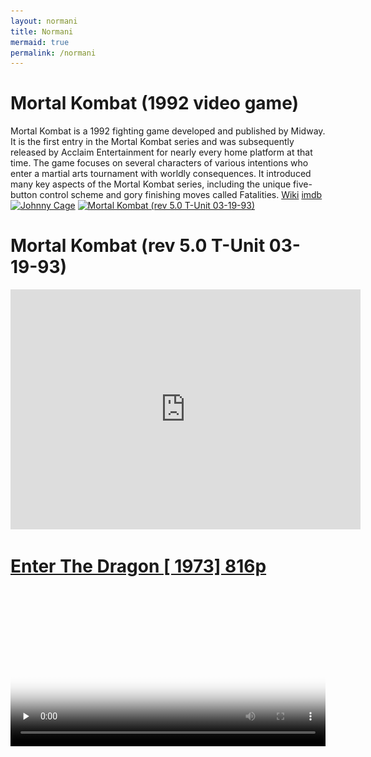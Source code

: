 ```yaml
---
layout: normani
title: Normani
mermaid: true
permalink: /normani 
---
```

# Mortal Kombat (1992 video game)
Mortal Kombat is a 1992 fighting game developed and published by Midway. It is the first entry in the Mortal Kombat series and was subsequently released by Acclaim Entertainment for nearly every home platform at that time. The game focuses on several characters of various intentions who enter a martial arts tournament with worldly consequences. It introduced many key aspects of the Mortal Kombat series, including the unique five-button control scheme and gory finishing moves called Fatalities. [Wiki](https://en.wikipedia.org/wiki/Mortal_Kombat_(1992_video_game)) [imdb](https://www.imdb.com/title/tt0203701/plotsummary/)
[<img src="https://i.ebayimg.com/images/g/RvIAAOSwimZdcTmf/s-l1600.webp" alt="Johnny Cage" />](https://i.ebayimg.com/images/g/RvIAAOSwimZdcTmf/s-l1600.webp)
[<img src="https://i0.wp.com/arcademarquee.com/wp-content/uploads/2015/02/mortal-kombat_marquee-scaled.jpg" alt="Mortal Kombat (rev 5.0 T-Unit 03-19-93)" />](https://i0.wp.com/arcademarquee.com/wp-content/uploads/2015/02/mortal-kombat_marquee-scaled.jpg)

# Mortal Kombat (rev 5.0 T-Unit 03-19-93)

<iframe src="https://archive.org/embed/arcade_mk" width="560" height="384" frameborder="0" webkitallowfullscreen="true" mozallowfullscreen="true" allowfullscreen></iframe>

# [Enter The Dragon [ 1973] 816p](https://en.wikipedia.org/wiki/Vertigo_(film))


<video controls preload="none" width="100%" height="auto" poster="https://i.etsystatic.com/29534914/r/il/0f268e/5497958111/il_794xN.5497958111_ivqi.jpg">
  
<source src="https://archive.org/download/cinema_bucanero_202306/Enter%20The%20Dragon%20%5B1973%5D816p.mp4" />
  

  Sorry, your browser doesn't support embedded videos, but don't worry, you can
  <a href="https://archive.org/download/cinema_bucanero_202306/Enter%20The%20Dragon%20%5B1973%5D816p.mp4">download it</a>
  and watch it with your favorite video player!
</video>

# Erikas Breakup on the LosAngeles Freeway
<iframe style="border-radius:12px" src="https://open.spotify.com/embed/album/41PwFUEt9XE3Cz0H8RA7vU?utm_source=generator" width="100%" height="352" frameBorder="0" allowfullscreen="" allow="autoplay; clipboard-write; encrypted-media; fullscreen; picture-in-picture" loading="lazy"></iframe>

[BUBBLEGUMPOP633](https://archive.org/details/fav-bubblegumpop633) [thakaserika_selassie_kelly](https://archive.org/details/@thakaserika_selassie_kelly) [ThakaRasharD - FaVs](https://archive.org/details/fav-thakaserika_selassie_kelly) [Designing CSS Web pages](https://archive.org/details/isbn_9780735712638/mode/2up)

# Dear NorMani @blackgirlscode
I have to make a tool to understand what we do on the moon. So i need u to know that so u can do whatever you do, im just participating till u tell me to stop. I have to work on the moon as well bc orbit paths to mars and jupiter are effected by our moon, as each day goes by Im learning each planet is a living being and While i want to silo/pigeon Hole, I cant. I really like that hiphop 45's mix. IDK how much u dig 45s but i was into [BrainFreeze when it came out](https://www.youtube.com/watch?v=2HlOo0wwGQo&themeRefresh=1)[Side-a .mp3](https://archive.org/download/brain-freeze/01%20-%20Side%20A.mp3) [Side-b .mp3](https://archive.org/download/brain-freeze/02%20-%20Side%20B.mp3) [WiKi](https://en.wikipedia.org/wiki/Brainfreeze_(album)) [NORMANi EXPLORES #ASMR](https://youtu.be/s5LeJSGlegY?si=2bupk2ZVh_465849) [Normani - Motivation (2019 MTV VMAs)](https://www.youtube.com/watch?v=EkhPx3HE160)

#  DJ Shadow and Cut Chemist : Brainfreeze 45MiX
<iframe width="100%" height="300" scrolling="no" frameborder="no" allow="autoplay" src="https://w.soundcloud.com/player/?url=https%3A//api.soundcloud.com/tracks/115581721&color=%23dea754&auto_play=false&hide_related=false&show_comments=true&show_user=true&show_reposts=false&show_teaser=true&visual=true"></iframe><div style="font-size: 10px; color: #cccccc;line-break: anywhere;word-break: normal;overflow: hidden;white-space: nowrap;text-overflow: ellipsis; font-family: Interstate,Lucida Grande,Lucida Sans Unicode,Lucida Sans,Garuda,Verdana,Tahoma,sans-serif;font-weight: 100;"><a href="https://soundcloud.com/jon-binstead" title="Jon Binstead" target="_blank" style="color: #cccccc; text-decoration: none;">Jon Binstead</a> · <a href="https://soundcloud.com/jon-binstead/dj-shadow-cut-chemist" title="DJ Shadow &amp; Cut Chemist - Brainfreeze 1999 Part 1" target="_blank" style="color: #cccccc; text-decoration: none;">DJ Shadow &amp; Cut Chemist - Brainfreeze 1999 Part 1</a></div>
[<img src="https://live.staticflickr.com/65535/52529253591_cc8b0ea933_k.jpg" alt="Earth" />](https://live.staticflickr.com/65535/52529253591_cc8b0ea933_k.jpg)
[<img src="https://live.staticflickr.com/65535/52511158560_9a9ab55261_k.jpg" alt="Artimis" />](https://live.staticflickr.com/65535/52511158560_9a9ab55261_k.jpg)

# Orion Snaps a Selfie During External Inspection
>Orion snapped this high-resolution selfie in space with a camera mounted on its solar array wing during a routine external inspection of the spacecraft on the third day into the Artemis I mission.
[<img src="https://live.staticflickr.com/65535/52542743900_d7cfd07b30_k.jpg" alt="Artimis" />](https://live.staticflickr.com/65535/52542743900_d7cfd07b30_k.jpg)

[<img src="https://live.staticflickr.com/65535/52535436627_28683df65e_h.jpg" alt="Artimis" />](https://live.staticflickr.com/65535/52535436627_28683df65e_h.jpg)


<iframe width="100%" height="300" scrolling="no" frameborder="no" allow="autoplay" src="https://w.soundcloud.com/player/?url=https%3A//api.soundcloud.com/tracks/115582343&color=%23a4513c&auto_play=false&hide_related=false&show_comments=true&show_user=true&show_reposts=false&show_teaser=true&visual=true"></iframe><div style="font-size: 10px; color: #cccccc;line-break: anywhere;word-break: normal;overflow: hidden;white-space: nowrap;text-overflow: ellipsis; font-family: Interstate,Lucida Grande,Lucida Sans Unicode,Lucida Sans,Garuda,Verdana,Tahoma,sans-serif;font-weight: 100;"><a href="https://soundcloud.com/jon-binstead" title="Jon Binstead" target="_blank" style="color: #cccccc; text-decoration: none;">Jon Binstead</a> · <a href="https://soundcloud.com/jon-binstead/dj-shadow-cut-chemist-1" title="DJ Shadow &amp; Cut Chemist - Brainfreeze 1999 Part 2" target="_blank" style="color: #cccccc; text-decoration: none;">DJ Shadow &amp; Cut Chemist - Brainfreeze 1999 Part 2</a></div>

# [back](./)

<iframe width="100%" height="166" scrolling="no" frameborder="no" allow="autoplay" src="https://w.soundcloud.com/player/?url=https%3A//api.soundcloud.com/tracks/922608766&color=ff5500"></iframe><div style="font-size: 10px; color: #cccccc;line-break: anywhere;word-break: normal;overflow: hidden;white-space: nowrap;text-overflow: ellipsis; font-family: Interstate,Lucida Grande,Lucida Sans Unicode,Lucida Sans,Garuda,Verdana,Tahoma,sans-serif;font-weight: 100;"><a href="https://soundcloud.com/mrbongo" title="Mr Bongo" target="_blank" style="color: #cccccc; text-decoration: none;">Mr Bongo</a> · <a href="https://soundcloud.com/mrbongo/mr-bongo-hip-hop-45s-mixed-by-chris-read" title="Mr Bongo Hip Hop 45s - Mixed by Chris Read" target="_blank" style="color: #cccccc; text-decoration: none;">Mr Bongo Hip Hop 45s - Mixed by Chris Read</a></div>

# Dear_BossLady : @blackgirlscode Normani
Im frustrated with the time i have to access a computer. I added a Computer ethics book to [RashardMRO](https://ricothaka.github.io/rashardmro/) and [RashardLearned](https://ricothaka.github.io/rashardlearned) its like i found something noteworthy. A crater on mars with a wild texture! And its so hard to get undistracted time to work on it if u look below there is some software you can put on your computer to see mars surface pics. i saw a landslide once and i think this is related *Index of /PDS/EXTRAS/DTM/PSP/ORB_001900_001999/PSP_001981_1825_PSP_002258_1825/* [SpiralCrater on MArs](https://hirise-pds.lpl.arizona.edu/PDS/EXTRAS/DTM/PSP/ORB_001900_001999/PSP_001981_1825_PSP_002258_1825/)

[<img src="https://pbs.twimg.com/media/GcnxtdDacAAzr7k?format=jpg&name=large" alt="https://hirise-pds.lpl.arizona.edu/PDS/EXTRAS/DTM/PSP/ORB_001900_001999/PSP_001981_1825_PSP_002258_1825/PSP_002258_1825_RED_C_01_ORTHO.ab.jpg" />](https://pbs.twimg.com/media/GcnxtdDacAAzr7k?format=jpg&name=large)
[<img src="https://raw.githubusercontent.com/ricoThaka/rashardlearned/refs/heads/master/assets/img/marscrater.png" alt="https://hirise-pds.lpl.arizona.edu/PDS/EXTRAS/DTM/PSP/ORB_001900_001999/PSP_001981_1825_PSP_002258_1825/PSP_002258_1825_RED_C_01_ORTHO.ab.jpg" />](https://raw.githubusercontent.com/ricoThaka/rashardlearned/refs/heads/master/assets/img/marscrater.png)
![crater](https://pbs.twimg.com/media/GcnzFE-aoAAqbpq?format=jpg&name=large)

<iframe style="border-radius:12px" src="https://open.spotify.com/embed/track/4dTtYVQzlwBMpVyQ4h3wy2?utm_source=generator&theme=0" width="100%" height="152" frameBorder="0" allowfullscreen="" allow="autoplay; clipboard-write; encrypted-media; fullscreen; picture-in-picture" loading="lazy"></iframe>

## [HiView Image Viewer - Software](https://pirlwww.lpl.arizona.edu/software/HiView/download.php)

### WHAT HiView DOES
HiView is a data explorer and image viewing application supporting the [JPEG2000](https://jpeg.org/jpeg2000/) image format ![HiVeiw](https://www.uahirise.org/hiview/images/main-splash-screen.jpg) HiView is the best way to explore HiRISE images of the Martian surface at the full resolution of the imagery. Tracks of boulders that have fallen down crater walls, delicate rays of ejecta from fresh impact craters, and the unearthly formations created by carbon dioxide ice on the Martian south pole are just a few of the things that are waiting to be discovered by anyone using a tool like HiView with HiRISE imagery. [Video Tutorial](https://youtu.be/y3PCKnACusk?si=U5H8oqIfENLKOCNU)
![hiview](https://www.uahirise.org/hiview/images/screen-shot.jpg)
![HiView](https://www.uahirise.org/hiview/images/hiview-splash2.jpg)
<iframe style="border-radius:12px" src="https://open.spotify.com/embed/track/4dTtYVQzlwBMpVyQ4h3wy2?utm_source=generator&theme=0" width="100%" height="152" frameBorder="0" allowfullscreen="" allow="autoplay; clipboard-write; encrypted-media; fullscreen; picture-in-picture" loading="lazy"></iframe>

### A Latinx Resource Guide: Civil Rights Cases and Events in the United States
## 1968: East Los Angeles Walkouts
Discrepancies in the education of Anglo and Mexican-American students surfaced in Los Angeles during the 1950s and 1960s. Mexican-American students experienced a 60% dropout rate from high school, and those who did graduate averaged the reading level of an 8th grade Anglo student. In some schools, teachers prohibited students from speaking Spanish, and in others, school staff recommended Mexican-American students educational curriculum meant to help students with mental disabilities. These schools funneled many Mexican American students into vocational programs and discouraged from post-secondary studies. In response, students, teachers, parents, and activists began to organize.[ContinueReading](https://guides.loc.gov/latinx-civil-rights/east-la-walkouts) [Related Tweet EastLosangeles Today](https://x.com/RicoThaka/status/1831786037527638408)


[1986 SPECIAL REPORT:"THE VANISHING BLACK FAMILY"](https://www.youtube.com/watch?v=_vrw416MnJ8)
[LAPD DETAinMENT on METROLA](https://raw.githubusercontent.com/ricoThaka/ricothaka.github.io/pixelsquare/assets/pdf/image.pdf) [CoronaVirusPAtent European Publication Server](https://data.epo.org/publication-server/document/xml/3172319/B1/2019-11-20)
![LAPD DETAinMENT on METROLA](https://raw.githubusercontent.com/ricoThaka/ricothaka.github.io/pixelsquare/assets/pdf/image.jpg)

![EcoStress](https://ecostress.jpl.nasa.gov/logo.png)


# Dear_Normani
[<~back](https://ricothaka.github.io/rashardmro)
[<img src="https://is1-ssl.mzstatic.com/image/thumb/Music124/v4/66/b8/08/66b808a1-eebf-347d-4ec5-d43d378a1b92/859740137800_cover.jpg/1200x1200bf-60.jpg" alt="Jagged Edge has finally delivered their 10th studio album, A Jagged Love Story" />](https://is1-ssl.mzstatic.com/image/thumb/Music124/v4/66/b8/08/66b808a1-eebf-347d-4ec5-d43d378a1b92/859740137800_cover.jpg/1200x1200bf-60.jpg)

However [you](https://codepen.io/ricoThaka/pen/vYMyNzo) doing, I was reviewing Male RnB, if u wanna call it that. Im healing from all the impersonations. They were in my head like 8th graders impersonating according to their response. Its so messy! I mean whatever it means to take your clothes off for people, its not fair I would not imagine anyone purposely brining this much creepy guilt on their nieghbors at the very least! Im still working my duties at NASAJPL and i Saw [Erika](https://www.bet.com/article/m64b2n/latto-first-solo-female-atl-rapper-earn-number-1-rap-album) but i think Lauren London and her swap roles sometimes, i dont know if its rabbithead or not. But its like when we were in Atlanta and ppl used to swap u and [Muna](https://www.atlutd.com/news/behind-the-stripes/muna-ahmed)-[MOON](https://codepen.io/ricoThaka/pen/LYoRxRp) BTW im getting hacked alot on @internetarchive! I still have all thjse old repos named [BubblegumPop](https://archive.org/details/fav-bubblegumpop633) and i know people from your world are using my concept for some pornographic or popmusic means to an end! I feel so trapped bc i cannot untie my real life from my [WebDevelopment](https://archive.org/download/detrmi-Census_2020_-_Kash_Doll/Census_2020_-_Kash_Doll.mp4) [Mariah Carey - Breakdown ft. Krayzie Bone, Wish Bone](https://youtu.be/bC7V9dn1rC8?t=19) [MariahCarey - The Roof](https://youtu.be/sOApp3n-abA?si=Dq7uhTmnYYCr7yZP) [Computer Systems: Moral Entities but not Moral Agents.](https://nissenbaum.tech.cornell.edu/papers/computer_systems.pdf) [Computer ethics - Johnson, Deborah G., 1945-](https://archive.org/details/computerethics3r00debo) Written in clear, accessible prose, this text brings together philosophy, law, and technology to provide a rigorous, in-depth analysis of the ethical implications of widespread use of computer technology. The author proposes that the ethical issues surrounding computers are new species of traditional and recurrent moral issues.

<iframe style="border-radius:12px" src="https://open.spotify.com/embed/album/0bf1IKVWM1yv1rduV6gx0B?utm_source=generator" width="100%" height="352" frameBorder="0" allowfullscreen="" allow="autoplay; clipboard-write; encrypted-media; fullscreen; picture-in-picture" loading="lazy"></iframe>



# filter: MozillaDev
The filter CSS property applies graphical effects like blur or color shift to an element. Filters are commonly used to adjust the rendering of images, backgrounds, and borders.

Several functions, such as blur() and contrast(), are available to help you achieve predefined effects. [ReadMore](https://developer.mozilla.org/en-US/docs/Web/CSS/filter)



<iframe style="border-radius:12px" src="https://open.spotify.com/embed/episode/1j2EhMoMkbiuC9LkrLG1gX?utm_source=generator&theme=0" width="100%" height="352" frameBorder="0" allowfullscreen="" allow="autoplay; clipboard-write; encrypted-media; fullscreen; picture-in-picture" loading="lazy"></iframe>


<iframe style="border-radius:12px" src="https://open.spotify.com/embed/track/25tSC2vwRwcoIm49RWfZGD?utm_source=generator" width="100%" height="352" frameBorder="0" allowfullscreen="" allow="autoplay; clipboard-write; encrypted-media; fullscreen; picture-in-picture" loading="lazy"></iframe>

<iframe style="border-radius:0px" src="https://open.spotify.com/embed/track/0NHkPGVWlemuhuggKKivXZ?utm_source=generator" width="100%" height="152" frameBorder="0" allowfullscreen="" allow="autoplay; clipboard-write; encrypted-media; fullscreen; picture-in-picture" loading="lazy"></iframe>

<iframe style="border-radius:0px" src="https://open.spotify.com/embed/track/7EKHulqBejrbByZ1E36FDC?utm_source=generator" width="100%" height="152" frameBorder="0" allowfullscreen="" allow="autoplay; clipboard-write; encrypted-media; fullscreen; picture-in-picture" loading="lazy"></iframe>

[Hell Q Crater](https://www.lroc.asu.edu/images/1003)
Recent impact craters are some of the most spectacular landforms on the Moon [![Twitter Follow](https://img.shields.io/badge/Social-NASAMoon__-blue?style=social&logo=X)](https://twitter.com/NASAMoon) ! For example, Hell Q (3.4 kilometers in diameter, 33.0° S, 355.5° E) shows off pristine impact melt that lined the crater walls and pooled in the bottom, now solidified into rock.Ejecta was thrown out several crater radii, and dark impact-melt streamers that formed late in the impact process crossed over the early emplaced ejecta; NAC M1221369684LR [[![Twitter Follow](https://img.shields.io/badge/Social-NASA__-blue?style=social&logo=X)](https://twitter.com/NASA) NASA/ [![Twitter Follow](https://img.shields.io/badge/Social-NASAGoddard__-blue?style=social&logo=X)](https://twitter.com/NASAGoddard) GSFC/[![Twitter Follow](https://img.shields.io/badge/Social-uarizona__-blue?style=social&logo=X)](https://twitter.com/uarizona)[Arizona State University](https://marsoweb.nas.nasa.gov/hirise/)].
[<img src="https://www.lroc.asu.edu/ckeditor_assets/pictures/659/content_m1221369684_lrmos_warp_1100p.png" alt="File:Visual Studio Code 1.35 icon.svg" />](https://www.lroc.asu.edu/ckeditor_assets/pictures/659/content_m1221369684_lrmos_warp_1100p.png)
[<img src="https://www.lroc.asu.edu/ckeditor_assets/pictures/631/content_04_hellq_m1221369684_lr_952p.png" alt="File:Visual Studio Code 1.35 icon.svg" />](https://www.lroc.asu.edu/ckeditor_assets/pictures/631/content_04_hellq_m1221369684_lr_952p.png)


this my favorite code editor normani
[Visual Studio Code](https://github.com/microsoft/vscode), also commonly referred to as VS Code,[9] is an integrated development environment developed by Microsoft for Windows, Linux, macOS and web browsers.[10][11] Features include support for debugging, syntax highlighting, intelligent code completion, snippets, code refactoring, and embedded version control with Git. Users can change the theme, keyboard shortcuts, preferences, and install extensions that add functionality. Visual Studio Code is proprietary software released under the "Microsoft Software License",[6] but based on the MIT licensed program named "Visual Studio Code — Open Source" (also known as "Code — OSS"), also created by Microsoft and available through GitHub.[12] [WiKi](https://en.wikipedia.org/wiki/Visual_Studio_Code) [Boogie Down Productions (BDP) - 'By All Means Necessary' (Full Album) [1988]](https://youtu.be/wgHAdESSiX4?t=930)

[<img src="https://upload.wikimedia.org/wikipedia/commons/9/9a/Visual_Studio_Code_1.35_icon.svg" alt="File:Visual Studio Code 1.35 icon.svg" />](https://upload.wikimedia.org/wikipedia/commons/9/9a/Visual_Studio_Code_1.35_icon.svg)
# Landsat Plumbs the (Shallow) Depths [KeyWesT_FL](https://earthobservatory.nasa.gov/images/153529/landsat-plumbs-the-shallow-depths) 
Hi Noir, iloveu, im still working in outerspace but i want u to know im working with earth directed imaging tech as well. here is a blurb abt landsat - As the workhorses for Earth science from space, Landsat satellites have imaged Earth’s land surfaces uninterrupted for over 50 years. The missions continue to execute on the big idea of consistent, long-term observations. But limiting observations to land would have kept Landsat from its full potential. Scientists at the U.S. Geological Survey have developed a new way to measure ocean depth, or bathymetry, in shallow nearshore environments using Landsat data. By applying a sophisticated physics-based algorithm to satellite observations, their method offers an expedient way to map the seafloor from space without relying on prior depth measurements. Deriving bathymetry from satellites—a process researchers have been refining for decades—can fill in many mapping gaps in coastal areas and provide up-to-date information critical for modeling water movement, tracking coastal changes, studying coral reef habitats, and more. [earthObservatory](https://earthobservatory.nasa.gov/images/153529/landsat-plumbs-the-shallow-depths)

[<img src="https://eoimages.gsfc.nasa.gov/images/imagerecords/153000/153529/bathymetry_oli_oli2_lrg.jpg" alt="I love my harem twin" />](https://eoimages.gsfc.nasa.gov/images/imagerecords/153000/153529/bathymetry_oli_oli2_lrg.jpg)
[<img src="https://www.google.com/logos/doodles/2024/valentines-day-2024-6753651837110186-2xa.gif" alt="I love my harem twin" />](https://www.google.com/logos/doodles/2024/valentines-day-2024-6753651837110186-2xa.gif)




{% include sega.md %}

[D̲J̲ S̲h̲a̲d̲o̲w̲ | E̲n̲d̲t̲r̲o̲d̲u̲c̲i̲n̲g̲.̲.̲.̲.̲.̲](https://www.youtube.com/watch?v=EEV2EqVe9vU) [ShopMerch](https://djshadow.com/collections/action-adventure)
![Entroducing](https://i.discogs.com/JZkgb1opCrJySlmPGfAfw5JleBkRCQ-kEmS8Wn7iQ70/rs:fit/g:sm/q:90/h:296/w:600/czM6Ly9kaXNjb2dz/LWRhdGFiYXNlLWlt/YWdlcy9SLTEyMjYx/LTE1MTM5ODM3NjIt/NDYyNS5qcGVn.jpeg)
<div class='twoPanelSpread'>
        <div class='row'>
          <div class='panelColumn'>
            <div class='leftColumn'>
            <a href="https://i.discogs.com/e1Mz3cJO_eC6kdX6Bz7Wk7_mdnLYRxwslJ7bfig7YV8/rs:fit/g:sm/q:90/h:600/w:596/czM6Ly9kaXNjb2dz/LWRhdGFiYXNlLWlt/YWdlcy9SLTEyMjYx/LTE0MjUwMTU4NzIt/NTAxMC5qcGVn.jpeg">
              <img src="https://i.discogs.com/e1Mz3cJO_eC6kdX6Bz7Wk7_mdnLYRxwslJ7bfig7YV8/rs:fit/g:sm/q:90/h:600/w:596/czM6Ly9kaXNjb2dz/LWRhdGFiYXNlLWlt/YWdlcy9SLTEyMjYx/LTE0MjUwMTU4NzIt/NTAxMC5qcGVn.jpeg" alt="De La Soul - Stakes is High" > </a>
            </div>
          </div>
          <div class='panelColumn'>
            <div class='rightColumn'>
            <a href="https://i.discogs.com/oUpx-QGCDWdiB2oNkXbRvztYirikkMjPNdjsNkkLNkM/rs:fit/g:sm/q:90/h:600/w:595/czM6Ly9kaXNjb2dz/LWRhdGFiYXNlLWlt/YWdlcy9SLTEyMjYx/LTE1MTM5ODM3OTMt/NDU1NS5qcGVn.jpeg">  <img src="https://i.discogs.com/oUpx-QGCDWdiB2oNkXbRvztYirikkMjPNdjsNkkLNkM/rs:fit/g:sm/q:90/h:600/w:595/czM6Ly9kaXNjb2dz/LWRhdGFiYXNlLWlt/YWdlcy9SLTEyMjYx/LTE1MTM5ODM3OTMt/NDU1NS5qcGVn.jpeg" alt="De La Soul stakes is high" > </a>
      
   </div>
  </div>    
 </div>
</div>
![Entroducing](https://i.discogs.com/JZkgb1opCrJySlmPGfAfw5JleBkRCQ-kEmS8Wn7iQ70/rs:fit/g:sm/q:90/h:296/w:600/czM6Ly9kaXNjb2dz/LWRhdGFiYXNlLWlt/YWdlcy9SLTEyMjYx/LTE1MTM5ODM3NjIt/NDYyNS5qcGVn.jpeg)

# Hi Normani
I found out about another mission i am attatched to its [Psyche](https://science.nasa.gov/mission/psyche/) idk the details but since there is a mars flyby i understand y they let me know about it. It launched in 2023 so its at a level with your life man... im just tired. but the sex is gross and the way the family members treat me. I still love u... 
[<img src="https://science.nasa.gov/wp-content/uploads/2023/07/psyche-mission-illustration-pia24930.jpg?w=2048&format=webp" alt="mercury map" />](https://science.nasa.gov/wp-content/uploads/2023/07/psyche-mission-illustration-pia24930.jpg?w=2048&format=webp)
[<img src="https://upload.wikimedia.org/wikipedia/commons/thumb/9/94/Psyche_spacecraft_model.png/1200px-Psyche_spacecraft_model.png" alt="mercury map" />](https://upload.wikimedia.org/wikipedia/commons/thumb/9/94/Psyche_spacecraft_model.png/1200px-Psyche_spacecraft_model.png)
[<img src="https://upload.wikimedia.org/wikipedia/commons/thumb/b/b2/Psyche_insignia.png/600px-Psyche_insignia.png" alt="mercury map" />](https://upload.wikimedia.org/wikipedia/commons/thumb/b/b2/Psyche_insignia.png/600px-Psyche_insignia.png)

### [Fzero(snes)](https://www.retrogames.cc/snes-games/f-zero-usa.html)
Nintendo's flagship futuristic racing game (for the Super Nintendo Entertainment System) - [retrogames.cc](https://www.retrogames.cc/snes-games/f-zero-usa.html)
[<img src="https://pbs.twimg.com/media/GbBcyV0aQAAQk7w?format=jpg&name=large" alt="mercury map" />](https://pbs.twimg.com/media/GbBcyV0aQAAQk7w?format=jpg&name=large)
[Ella Fitzgerald And Louis Armstrong 🎵 Ella And Louis Full Album 🎶 Vintage Music Songs](https://www.youtube.com/watch?v=6myvNnjONKs) [Mike Giant: 1996 interview: "If it doesn't have letters, it's not graffiti."](https://www.youtube.com/watch?v=AwpufzTG7lg) [Summer In New York pt.5 - Bombing With Zexor. (Graffiti documentary).- TagsAndThrows](https://youtu.be/AT-Km8ToCGU) [Summer In New York pt.1 - Bombing With Ojae ft. Left. (Graffiti documentary).](https://www.youtube.com/watch?v=3LrnAHpEGNI) [MisterTotem2 - Totem's Voltron Letters!](https://www.youtube.com/watch?v=F7JZBJmZzJA) [Graffiti Tags Tutorial - Everything You Need To Know](https://www.youtube.com/watch?v=L44qLzz_FB0) [Curve Handstyle History](https://www.youtube.com/watch?v=MW5uCCuxp0U) [Mike Giant-Handstyle History Lesson](https://youtu.be/iluqN6p0xEc?si=18LCMGRJ7NhdlC4b) [The Free Agents (FA) Crew was Established in 1985](https://freeagentscrew.com/crew-history/) Remember Dekay in Savannah? 

# (งツ)ว Normani (° ͜ʖ͡°)╭∩╮
### [Is That All There Is? - Peggy Lee](https://www.youtube.com/watch?v=QPP6UgkmyM4)
# ⊂(◉‿◉)つ Normani 
im still your friend, i think u will like this [Hexstatic - Solid Steel Presents Hexstatic: Listen & Learn (full mix-CD)](https://youtu.be/KHDOj2QxAfQ?t=483)
i wrote u a not on [my page](ricothaka.github.io)

<iframe width="960" height="540" src="https://www.youtube.com/embed/F6wnB3Aa8TI" title="Count Basie - Have A Nice Day" frameborder="0" allow="accelerometer; autoplay; clipboard-write; encrypted-media; gyroscope; picture-in-picture; web-share" referrerpolicy="strict-origin-when-cross-origin" allowfullscreen></iframe>

### learning Linux
[Linux Journey](https://linuxjourney.com/) [DistroSea: Test Linux distros online](https://distrosea.com/)

---
Just some thigs from my job to help you and everyone else connected understand im studying our solar system, but the truth is SpaceCraft like Voyager, they are outside an using the space telescopes we have discovered 5500+ planets, we call them exoplanets from our perspective

## PIA21958: Major Solar Flare
[Credits](https://svs.gsfc.nasa.gov/14648#section_credits)
[NASA/GSFC/Solar Dynamics Observatory](https://sdo.gsfc.nasa.gov/)

<video controls preload="none"   width="100%" height="auto" poster="https://sdo.gsfc.nasa.gov/assets/img/latest/latest_1024_0193.jpg">

  <source src="https://photojournal.jpl.nasa.gov/archive/PIA21958_X8_flare_Sept_big.mp4" type="video/mp4" />

  <source src="https://photojournal.jpl.nasa.gov/archive/PIA21958_X8_flare_Sept_big.mp4" type="video/mp4" />

  Download the
  or
  <a href="https://photojournal.jpl.nasa.gov/archive/PIA21958_X8_flare_Sept_big.mp4">MP4</a>
  video.
</video>

# PIA21837: NASA's Hubble Sees Martian Moon Orbiting the Red Planet 
![martian moon spotted by hubble](https://photojournal.jpl.nasa.gov/archive/PIA21837_STSCI-H-v1729c-728x485.gif)


[<img src="https://photojournal.jpl.nasa.gov/jpeg/PIA17386.jpg" alt="mercury map" />](https://photojournal.jpl.nasa.gov/jpeg/PIA17386.jpg)


![img](https://sdo.gsfc.nasa.gov/assets/img/latest/SDO_VO3.jpg)
Normani i will update u soon but i wanted you to have some 
things b4 ppl get all inspired an you miss the developing...

## An Ocean in Bloom 8/16/2024
[Credits](https://svs.gsfc.nasa.gov/14648#section_credits)
[NasaGoodard](https://www.nasa.gov/goddard/)

<video controls preload="none"   width="100%" height="auto" poster="https://svs.gsfc.nasa.gov/vis/a010000/a014600/a014648/NHQ_2024_0724_AnOceanInBloom_PROMO3.01389_print.jpg">

  <source src="https://svs.gsfc.nasa.gov/vis/a010000/a014600/a014648/NHQ_2024_0801_AnOceanInBloom_FinalCut_HD.mp4" type="video/mp4" />

  <source src="https://svs.gsfc.nasa.gov/vis/a010000/a014600/a014648/NHQ_2024_0801_AnOceanInBloom_FinalCut_HD.mp4" type="video/mp4" />

  Download the
  or
  <a href="https://svs.gsfc.nasa.gov/vis/a010000/a014600/a014648/NHQ_2024_0801_AnOceanInBloom_FinalCut_HD.mp4">MP4</a>
  video.
</video>


## cellular magic mirror
![cellular](https://pbs.twimg.com/media/GXi7nA_aUAAxaeX?format=png&name=4096x4096)


### normani 
[Lights On](https://www.youtube.com/watch?v=6Rzd1ch_cvo) i really like [this song](https://genius.com/Normani-lights-on-lyrics) // [ithappens](https://youtu.be/6is73HW6B8s?si=rVxKSMTAcTWXBn-y)

![Mars_Rover](https://photojournal.jpl.nasa.gov/archive/PIA26344.gif)
[RusH WorkingMan 1972](https://www.youtube.com/watch?v=IrxzRFj03Ro) [Jimi Hendrix Manic Depression - The Experiance](https://www.youtube.com/watch?v=xI-WVWM_GR0)[Houses Of The Holy - Led Zeppelin HD](https://www.youtube.com/watch?v=fPv2bbCTAfw)
[[𝐜𝐥𝐚𝐬𝐬𝐢𝐜 𝐟𝐫𝐞𝐧𝐜𝐡 𝐩𝐥𝐚𝐲𝐥𝐢𝐬𝐭] oldies but goldies  famous old french songs](https://www.youtube.com/watch?v=DQByGm2y50Y) [Edith Piaf - La foule](https://www.youtube.com/watch?v=Fgn8gZHJZzA)

## Normani if you are claiming me
You have to talk about how im being burned and my hair has lice mounds, that sting when ppl spray they are dormant otherwise as i pick them off and scrape out the dust they scramble together some pairing for sex other wrestleing out of bordom [HairCare](https://youtu.be/PDyBIoY1MfU?si=M0DTqNs3udSBQlKE) they look like headlice, its the living in my head thing, and there is this goo that forms on the base of my folicles that they make the mounds out of .. its [LittleBigPlanetOnMyHEad!](https://www.youtube.com/watch?v=oh5mzqjgRj4&list=PL9H1ai1PRZ3P-Rn3EGf41afqag2nGggXl&index=121)

## Puzzle Bobble 4 (Ver 2.04O 1997/12/19)

<iframe loading="lazy"  src="https://archive.org/embed/arcade_pbobble4" width="560" height="384" frameborder="0" webkitallowfullscreen="true" mozallowfullscreen="true" allowfullscreen></iframe>

[How Long (Betcha' Got A Chick On The Side) - The Pointer Sisters](https://www.youtube.com/watch?v=Ad4HPYFzJNU) [Yes We Can Can · The Pointer Sisters](https://www.youtube.com/watch?v=DXRjBVXanzc) [Smokey Robinson - Just My Soul Responding](https://www.youtube.com/watch?v=ikYqdYSYJ3c) [The Untold Truth Of The Pointer Sisters](https://www.youtube.com/watch?v=-BsSCHMOa28) [The Pointer Sisters - TV Special - UP ALL NIGHT - 1987](https://www.youtube.com/watch?v=BFuN_Wg45qg) [The Pointer Sisters - Live in Paris (1985)](https://www.youtube.com/watch?v=vqTMdZOwFlc)
 [In My House · Mary Jane Girls](https://youtu.be/FVSZ527FOTM?t=12) [Michael Jackson, Janet Jackson - Scream (Official Video)](https://youtu.be/0P4A1K4lXDo?t=11) 

<pre class="mermaid">

mindmap
root{{Low Developer Velocity}}
  (Method)
    too many meetings
    lack of proper planning
    lack of agile methodologies
    unclear requirements
  (Code)
    too much technical debt
      not enough tests
      outdated technology
      code duplication
      tightly coupled components
      inconsistent coding standards
    complex codebase
    lack of proper documentation
  (People)
    lack of necessary skillsets
    inadequate team size
    high employee turnover
    communication barriers among team members
    insufficient onboarding and training
    burnout and low morale
  (Systems)
    development servers are down
      server hardware is failing
      firewall rules are incorrect
      domain name setup is incorrect
      went over the billing limit
    slow or unstable development environment
    lack of proper development tools
    inadequate version control system
    insufficient testing infrastructure


</pre>
<script type="module">
  import mermaid from 'https://cdn.jsdelivr.net/npm/mermaid@11/dist/mermaid.esm.min.mjs';
  mermaid.initialize({ startOnLoad: true });
</script>

# 1996 Stakes Is High - De La Soul 
Stakes Is High is the fourth studio album by [American hip hop group De La Soul](https://soundcloud.com/wearedelasoul). It was released on July 2, 1996, through Tommy Boy Records. The album marked a change in the group's sound and direction, as it was their first release not produced in collaboration with Prince Paul. [Stakes Is High was mainly produced by the group](https://www.youtube.com/channel/UCngimeRWT1E9ZlasMs-eQSg) themselves, with additional tracks provided by Jay Dee, DJ Ogee, Spearhead X and Skeff Anslem. It is considered the group's darkest and most serious album. It received mostly strong reviews but little commercial success.[Wiki](https://en.wikipedia.org/wiki/Stakes_Is_High) 

[De La Soul is Dead](https://soundcloud.com/wearedelasoul/sets/de-la-soul-is-dead-4?utm_source=clipboard&utm_medium=text&utm_campaign=social_sharing) got 5 mics... i wonder where ppl were with they family situation. BC Stakes is high is so refined an smooth listen... How did it miss five mics ?
[5 Mic Albums](https://en.wikipedia.org/wiki/The_Source) 
- *ADMin*

<iframe loading="lazy"  loading="lazy"  src="https://archive.org/embed/de-la-soul-stakes-is-high"  height="70" frameborder="0" webkitallowfullscreen="true" mozallowfullscreen="true" allowfullscreen></iframe>


<div class='twoPanelSpread'>
        <div class='row'>
          <div class='panelColumn'>
            <div class='leftColumn'>
            <a href="https://www.deejay.de/images/xl/3/9//1024639.jpg">
              <img src="https://www.deejay.de/images/xl/3/9//1024639.jpg" alt="De La Soul - Stakes is High" > </a>
            </div>
          </div>
          <div class='panelColumn'>
            <div class='rightColumn'>
            <a href="https://www.deejay.de/images/xl/3/9//1024639b.jpg">  <img src="https://www.deejay.de/images/xl/3/9//1024639b.jpg" alt="De La Soul stakes is high" > </a>
      
   </div>
  </div>    
 </div>
</div>

<iframe loading="lazy"  loading="lazy" width="560" height="315" src="https://www.youtube.com/embed/BobCc2xD4kg?si=BerH8BslCGFebK9O" title="YouTube video player" frameborder="0" allow="accelerometer; autoplay; clipboard-write; encrypted-media; gyroscope; picture-in-picture; web-share" referrerpolicy="strict-origin-when-cross-origin" allowfullscreen></iframe>


[The Awakening · Ahmad Jamal Trio - 1970](https://youtu.be/L34b0ut8Loc?si=RqGamNrGvo-pjLFW)


# Marvel Super Heroes
# (CP System II) 
# マーヴル・スーパーヒーローズ
[SOUNDTRACK OST](https://downloads.khinsider.com/game-soundtracks/album/marvel-super-heroes-arcade-game-tracks)
![Poster](https://kappa.vgmsite.com/soundtracks/marvel-super-heroes-arcade-game-tracks/M2.jpg)
![Infinity Gems](https://m.media-amazon.com/images/I/91xR4c7kfwL.jpg)

<div class='twoPanelSpread'>
        <div class='row'>
          <div class='panelColumn'>
            <div class='leftColumn'>
            <a href="https://pbs.twimg.com/media/GZVG5aTasAAhJHk?format=jpg&name=large">
              <img src="https://pbs.twimg.com/media/GZVG5aTasAAhJHk?format=jpg&name=large" alt="##BUBBLEGUM_POP##IS_HERE_TO_STAY" > </a>
            </div>
          </div>
          <div class='panelColumn'>
            <div class='rightColumn'>
            <a href="https://pbs.twimg.com/media/GZVG5aIasAAz4WH?format=jpg&name=large">  <img src="https://pbs.twimg.com/media/GZVG5aIasAAz4WH?format=jpg&name=large" alt="Girl in a jacket" > </a>
      
   </div>
  </div>    
 </div>
</div>

<iframe loading="lazy"  loading="lazy"  src="https://archive.org/embed/arcade_msh" width="560" height="384" frameborder="0" webkitallowfullscreen="true" mozallowfullscreen="true" allowfullscreen></iframe>

<div class="pinupImage expandingGallery"><img src="https://pbs.twimg.com/media/GHhryv7aUAEygHp?format=jpg&name=large" />
<img src="https://pbs.twimg.com/media/GHhxw6lbkAEvTnI?format=jpg&name=large" />
<img src="https://pbs.twimg.com/media/GFr9Rsea0AA6D8R?format=jpg&name=large" />
<img src="https://pbs.twimg.com/media/GJyKxTIbEAAVuT9?format=jpg&name=large" />
<img src="https://pbs.twimg.com/media/GFr3hVJagAAm7la?format=jpg&name=large" />
<img src="https://pbs.twimg.com/media/GHi26hTasAAOD99?format=jpg&name=large" />
<img src="https://i1.sndcdn.com/artworks-000327590304-xr9ecf-t500x500.jpg" />
<img src="https://pbs.twimg.com/media/F_zwoXjasAA5Vun?format=jpg&name=large" />
<img src="https://pbs.twimg.com/media/F_zw9nuaoAAtmI1?format=jpg&name=small" />


</div>

# Decatur SongS
[OJ Da Juiceman - Make Tha Trap Say Aye ft. Gucci Mane](https://www.youtube.com/watch?v=JgCoHhsW2Is) [Kash Doll ft. DJ Infamous, Mulatto & Benny The Butcher - Bad Azz ](https://www.youtube.com/watch?v=N4oMrTT_fZw) [Kash Doll - Single & Happy ft. Wale, Eric Bellinger](https://www.youtube.com/watch?v=o_nXmFlGMwE)

![OSI](https://upload.wikimedia.org/wikipedia/commons/thumb/8/8d/OSI_Model_v1.svg/1741px-OSI_Model_v1.svg.png)



[![2025 Mustang® GT Fastback]([https://pbs.twimg.com/media/GZJSEueacAANYV0?format=jpg&name=large](https://build.ford.com/dig/Ford/Mustang/2025/HD-TILE/Image%5B%7CFord%7CMustang%7C2025%7C1%7C1.%7C300A.P8C..PG1..88D.89W.576.~BCMAB_2WD00.13R.COU.BSHEH.BYBBR.CJPAA.LTS.47A.64T.TA6.RWD.DWBAA.45D.99F.FS--A.HLLAD.58V.IDBAD.SY4.44X.GT.YZTAB.CLO.%5D/EXT/4/vehicle.png) 'Codey the Codecademy mascot')](https://build.ford.com/dig/Ford/Mustang/2025/HD-TILE/Image%5B%7CFord%7CMustang%7C2025%7C1%7C1.%7C300A.P8C..PG1..88D.89W.576.~BCMAB_2WD00.13R.COU.BSHEH.BYBBR.CJPAA.LTS.47A.64T.TA6.RWD.DWBAA.45D.99F.FS--A.HLLAD.58V.IDBAD.SY4.44X.GT.YZTAB.CLO.%5D/EXT/4/vehicle.png)


[![A mushroom-head robot](https://pbs.twimg.com/media/GZJSEueacAANYV0?format=jpg&name=large 'Codey the Codecademy mascot')](https://pbs.twimg.com/media/GZJSEueacAANYV0?format=jpg&name=large)

```markdown
[![2025 Mustang® GT Fastback]([https://pbs.twimg.com/media/GZJSEueacAANYV0?format=jpg&name=large](https://build.ford.com/dig/Ford/Mustang/2025/HD-TILE/Image%5B%7CFord%7CMustang%7C2025%7C1%7C1.%7C300A.P8C..PG1..88D.89W.576.~BCMAB_2WD00.13R.COU.BSHEH.BYBBR.CJPAA.LTS.47A.64T.TA6.RWD.DWBAA.45D.99F.FS--A.HLLAD.58V.IDBAD.SY4.44X.GT.YZTAB.CLO.%5D/EXT/4/vehicle.png) 'Codey the Codecademy mascot')](https://build.ford.com/dig/Ford/Mustang/2025/HD-TILE/Image%5B%7CFord%7CMustang%7C2025%7C1%7C1.%7C300A.P8C..PG1..88D.89W.576.~BCMAB_2WD00.13R.COU.BSHEH.BYBBR.CJPAA.LTS.47A.64T.TA6.RWD.DWBAA.45D.99F.FS--A.HLLAD.58V.IDBAD.SY4.44X.GT.YZTAB.CLO.%5D/EXT/4/vehicle.png)
```



<pre>
  <code class="ruby">
    puts "hello"
  </code>
</pre>

![GMAiL](https://pbs.twimg.com/media/GZPWv_PagAA5okI?format=jpg&name=medium)

<pre class="mermaid">
gitGraph:
    commit "Ashish"
    branch newbranch
    checkout newbranch
    commit id:"1111"
    commit tag:"test"
    checkout main
    commit type: HIGHLIGHT
    commit
    merge newbranch
    commit
    branch b2
    commit
</pre>

![HuangHeMain](https://eros.usgs.gov/sites/eros.usgs.gov/files/2023-01/13_9-12-2022_HuangHeMain.png) [Huang He Delta, China](https://eros.usgs.gov/earthshots/huang-he-delta-china)
![JurassicPark](https://i0.wp.com/www.oldschoolgamermagazine.com/wp-content/uploads/2018/06/JurassicParkAd.jpg?resize=1080%2C675&ssl=1) [Great Games That Will (Probably) Never Be Released Again: Jurassic Park by Ocean by David Oxford](https://www.oldschoolgamermagazine.com/great-games-that-will-probably-never-be-released-again-jurassic-park-by-ocean/) [Play Jurassic Park SNES Online](https://oldgameshelf.com/games/snes/jurassic-park-1915) [Videogame and Computer Game Magazines](https://archive.org/details/videogamemagazines?tab=collection&query=primary_collection%3Avideogamemagazines&page=2&sort=title)

![LROC](https://www.lroc.asu.edu/ckeditor_assets/pictures/1442/content_M1467242026L.1300wide_flat_open.png)
[2024 Eclipse as Seen From The Moon](https://www.lroc.asu.edu/images/1368) [Space Shuttle Audio Collection](https://archive.org/details/spaceshuttleaudiocollection)

<div class="twoPanelSpread">
  <div class="row">
    <div class="panelColumn">
      <div class="leftColumn">
<a href="https://www.reddit.com/r/HipHopImages/comments/1bsecsk/gang_starr_released_moment_of_truth_on_this_day/?rdt=36853"><h3>Mars Reconnaissance Orbiter</h3><img src="https://i.scdn.co/image/ab67616d0000b2733a76edacefe2e7a589222787"></a>
        </div>
    </div>
    <div class="panelColumn">
      <div class="rightColumn">

<a href="https://www.discogs.com/release/3603991-Gang-Starr-Moment-Of-Truth"><h3>GAnGSTARR</h3><img src="https://i.discogs.com/ySulVsjWDAH9gxV-wMEgvQai6pdUzYO55RXejylS1yA/rs:fit/g:sm/q:90/h:600/w:600/czM6Ly9kaXNjb2dz/LWRhdGFiYXNlLWlt/YWdlcy9SLTM2MDM5/OTEtMTQwMDc5MjEx/OS0zNDQ4LmpwZWc.jpeg"></a>
         </div>
    </div>
  </div>
</div>

![BACKCOVER GANGSTARR NORMANiMUSTLiSTEN](https://m.media-amazon.com/images/I/71yVUuGLfIL._UF1000,1000_QL80_.jpg)

<iframe loading="lazy"  loading="lazy"  width="100%" height="300" scrolling="no" frameborder="no" allow="autoplay" src="https://w.soundcloud.com/player/?url=https%3A//api.soundcloud.com/tracks/1237893811&color=%23db362d&auto_play=false&hide_related=false&show_comments=true&show_user=true&show_reposts=false&show_teaser=true&visual=true"></iframe><div style="font-size: 10px; color: #cccccc;line-break: anywhere;word-break: normal;overflow: hidden;white-space: nowrap;text-overflow: ellipsis; font-family: Interstate,Lucida Grande,Lucida Sans Unicode,Lucida Sans,Garuda,Verdana,Tahoma,sans-serif;font-weight: 100;"><a href="https://soundcloud.com/will-danner" title="Will Danner" target="_blank" style="color: #cccccc; text-decoration: none;">Will Danner</a> · <a href="https://soundcloud.com/will-danner/gang-starr-moment-of-truth" title="Gang Starr - Moment Of Truth 1998" target="_blank" style="color: #cccccc; text-decoration: none;">Gang Starr - Moment Of Truth 1998</a></div>


![MomentOfTruth](https://i.redd.it/mhys5eo94prc1.jpeg)

<iframe loading="lazy"  loading="lazy"  width="100%" height="300" scrolling="no" frameborder="no" allow="autoplay" src="https://w.soundcloud.com/player/?url=https%3A//api.soundcloud.com/tracks/296074477&color=%2300ff11&auto_play=false&hide_related=false&show_comments=true&show_user=true&show_reposts=false&show_teaser=true&visual=true"></iframe><div style="font-size: 10px; color: #cccccc;line-break: anywhere;word-break: normal;overflow: hidden;white-space: nowrap;text-overflow: ellipsis; font-family: Interstate,Lucida Grande,Lucida Sans Unicode,Lucida Sans,Garuda,Verdana,Tahoma,sans-serif;font-weight: 100;"><a href="https://soundcloud.com/dolladollabillyo" title="$WVNK" target="_blank" style="color: #cccccc; text-decoration: none;">$WVNK</a> · <a href="https://soundcloud.com/dolladollabillyo/wu-tang-clan-enter-the-36-chambers-full-album" title="Enter The Wu-Tang(36 Chambers) - Wu-Tang Clan (FULL ALBUM)" target="_blank" style="color: #cccccc; text-decoration: none;">Enter The Wu-Tang(36 Chambers) - Wu-Tang Clan (FULL ALBUM)</a></div>

![36 Chambers](https://i.discogs.com/76RHRbpo8CY-ai_geuIwvH2T2wzrNXzICXK3ee2EmaA/rs:fit/g:sm/q:90/h:378/w:600/czM6Ly9kaXNjb2dz/LWRhdGFiYXNlLWlt/YWdlcy9SLTMwOTk4/MDUtMTY3OTg4MDQ3/MS02Mjc1LmpwZWc.jpeg)

<div class="twoPanelSpread">
  <div class="row">
    <div class="panelColumn">
      <div class="leftColumn">
<a href="https://www.reddit.com/r/HipHopImages/comments/1bsecsk/gang_starr_released_moment_of_truth_on_this_day/?rdt=36853"><img src="https://i.discogs.com/7GQO2wNUbg38NsC0JaGU45Zl-1fAleieCX5qPjqqUpk/rs:fit/g:sm/q:90/h:598/w:600/czM6Ly9kaXNjb2dz/LWRhdGFiYXNlLWlt/YWdlcy9SLTMwOTk4/MDUtMTY3OTg4MDQ3/MC01OTI5LmpwZWc.jpeg"></a>
        </div>
    </div>
    <div class="panelColumn">
      <div class="rightColumn">

<a href="https://www.discogs.com/release/3603991-Gang-Starr-Moment-Of-Truth"><img src="https://i.discogs.com/7GQO2wNUbg38NsC0JaGU45Zl-1fAleieCX5qPjqqUpk/rs:fit/g:sm/q:90/h:598/w:600/czM6Ly9kaXNjb2dz/LWRhdGFiYXNlLWlt/YWdlcy9SLTMwOTk4/MDUtMTY3OTg4MDQ3/MC01OTI5LmpwZWc.jpeg"></a>
         </div>
    </div>
  </div>
</div>

![MarvelVsCapCom](https://m.media-amazon.com/images/I/813O9A1lp-L._AC_SL1500_.jpg)

<iframe loading="lazy"  loading="lazy"  src="https://archive.org/embed/arcade_mvsc" width="560" height="384" frameborder="0" webkitallowfullscreen="true" mozallowfullscreen="true" allowfullscreen></iframe>

[Fire and Ice 1983](https://archive.org/details/a137ee3e2a37701695abd791d95bfeaf-1080p)
<video controls width="100%" height="auto" poster="https://cover.box3.net/newsimg/dvdmov/max1126915764-frontback-cover.jpg">

  <source src="https://archive.org/download/a137ee3e2a37701695abd791d95bfeaf-1080p/a137ee3e2a37701695abd791d95bfeaf-1080p.mp4" type="video/mp4" />

  <source src="https://archive.org/download/a137ee3e2a37701695abd791d95bfeaf-1080p/a137ee3e2a37701695abd791d95bfeaf-1080p.mp4" type="video/mp4" />

  Download the
  or
  <a href="https://archive.org/download/a137ee3e2a37701695abd791d95bfeaf-1080p/a137ee3e2a37701695abd791d95bfeaf-1080p.mp4">MP4</a>
  video.
</video>



## (ﾉ◕ヮ◕)ﾉ*:・ﾟ✧ ♫♪.ılılıll|̲̅̅●̲̅̅|̲̅̅=̲̅̅|̲̅̅●̲̅̅|llılılı.♫♪
Normani, Hi I am getting my thoughts together after a lot of Architechture and infrastructure Research. If you Remember Jeff at RentPath he talked about the problem too. We Need [Water for launches](https://www.theguardian.com/global/video/2018/oct/24/nasa-cools-rocket-launch-pad-with-2m-litre-flood-of-water-video) and private corps moved the water supply and thats why la is a Desert. So im still having issues at LA PUblic with not being able to listen to music. It a really difficult thing to deal with bc i still prime my day with whatever im in the mood. Its like when Coral was around... I remember i told her abt you traveling and that i really dont know, who u are, and if u will be good to us. This playlist will rumble the freeway... PPL outside NY really dont know how to listen to the music, [Philly do that shit right](https://youtu.be/xIVuaS08C3c?si=AAAy9gk1jW4h2dIV), and i dont know [chicago](https://youtu.be/TVQv8Bh-RFY?si=mKNAjjKlWmAyh6vO) Erika would freak out about me listening to Jay Z. I think his imposter raped her.. I cant put the story together at all and i dont want it to [bite us in the ass at a piknik](https://www.youtube.com/watch?v=j5qnLw9JJwA).. I have to say that the Los Angeles tourist are enjoying playing music outloud. Thats Old Los Angeles Culture we grew up on in savannah and they be sending messages after they see yall dancing in the club 
[Jay-Z - Things That U Do (Feat. Mariah Carey)](https://youtu.be/XRxItoK6wKc?si=_7LvBtKB8-wuzTzA) [JAY-Z - Anything](https://youtu.be/odThhIA2gUM?si=ssS76gc4Xhd_YKTt) [JAY-Z - On To The Next One ft. Swizz Beatz](https://www.youtube.com/watch?v=VTYXVwrWz4Y) [Jay-Z - Intro / A Million & One Questions](https://youtu.be/Qn3XxrjGbWI?si=3GBVJtlqEwZ_QcxT) [Coming Of Age - JayZ MemphisBleek](https://www.youtube.com/watch?v=3HjubPJ-Xjk) [Brooklyn's Finest - JayZ](https://www.youtube.com/watch?v=gwbUtfEJ8lE) [Jay - Z Girls, Girls, Girls](https://youtu.be/Evpc2pRHX9I?si=SvrwoKMAV-JcEEEJ)[Jay-Z - Smile (Feat. Gloria Carter)](https://youtu.be/U-csUZICf4k?si=5f3BlyxLF0om1Qc5) [Renegade - JayZ](https://www.youtube.com/watch?v=zUSTrXxJLJQ) [Heart Of The City (Ain't No Love) Jay-Z](https://www.youtube.com/watch?v=Cn4alua9o2o) [JayZ - Song Cry](https://youtu.be/LBFBMTq0334?si=AA-y98OAsrRY_MX3) [Heart Of The City (Ain't No Love) (Live On MTV Unplugged / 2001)](https://youtu.be/uzWb0oVp2J8?si=7qigLi4Rh74zcOhL) [Song Cry (Live On MTV Unplugged / 2001)](https://www.youtube.com/watch?v=pYI6bSq6a2Y) [Ruff Ryders(feat. Jay-Z) - Jigga my nigga](https://youtu.be/yr1gvbKibTU?si=Ba29-igcPLup0c1w)  [Roll Out - Ludacris](https://www.youtube.com/watch?v=3ArhZPYplFk) [Kash Doll - "Hustla"](https://www.youtube.com/watch?v=2Ii85xGRoPw) [KAshdoll -Rich Hoochie](https://youtu.be/gfyF2RqNTBI?si=UmnM4xP6fOk5T88V) [Kash Doll - For Everybody](https://youtu.be/tQ8xAeVp9qQ?si=YqEkwXd_cZRZc74r) [GloRilla - Yeah Glo!](https://www.youtube.com/watch?v=voT9hOs6FZc) [GloRilla - TGIF](https://youtu.be/zP6eqCOM7tk) [Moneybagg Yo feat. GloRilla - On Wat U On](https://www.youtube.com/watch?v=DMaZ_hRAu0A) [Moneybagg Yo - Wockesha (Official Music Video)](https://youtu.be/6bN45f9NjlA?si=lQE9D3pt-aNeFRRe) [Three 6 Mafia - Poppin' My Collar](https://youtu.be/2klTw123_jw?si=G9bVSscLsOXCGf6x) [Three 6 Mafia - That's Right (Feat. Akon)](https://www.youtube.com/watch?v=WWuyIN1YJY4) [Rich Homie Quan - Type of Way](https://www.youtube.com/watch?v=-KKbdErJkiY)


<iframe loading="lazy"  width="100%" height="300" scrolling="no" frameborder="no" allow="autoplay" src="https://w.soundcloud.com/player/?url=https%3A//api.soundcloud.com/tracks/156920432&color=%23ff5500&auto_play=false&hide_related=false&show_comments=true&show_user=true&show_reposts=false&show_teaser=true&visual=true"></iframe><div style="font-size: 10px; color: #cccccc;line-break: anywhere;word-break: normal;overflow: hidden;white-space: nowrap;text-overflow: ellipsis; font-family: Interstate,Lucida Grande,Lucida Sans Unicode,Lucida Sans,Garuda,Verdana,Tahoma,sans-serif;font-weight: 100;"><a href="https://soundcloud.com/home-2001" title="HOME" target="_blank" style="color: #cccccc; text-decoration: none;">HOME</a> · <a href="https://soundcloud.com/home-2001/oort-cloud" title="Oort Cloud" target="_blank" style="color: #cccccc; text-decoration: none;">Oort Cloud</a></div>


## Dominion Tank Police (Acts I and II) [English Dubbed] (1997 Manga Entertainment Home Video Master) [Betacam SP Transfer.mp4

<video controls width="100%" height="auto" poster="https://theglorioblog.com/wp-content/uploads/2018/02/vlcsnap-2017-05-02-20h28m27s332.png">

  <source src="https://archive.org/download/dominion-tank-police-english-dubbed-master/Dominion%20Tank%20Police%20%28Acts%20I%20and%20II%29%20%5BEnglish%20Dubbed%5D%20%281997%20Manga%20Entertainment%20Home%20Video%20Master%29%20%5BBetacam%20SP%20Transfer.mp4" type="video/mp4" />

  <source src="https://archive.org/download/dominion-tank-police-english-dubbed-master/Dominion%20Tank%20Police%20%28Acts%20I%20and%20II%29%20%5BEnglish%20Dubbed%5D%20%281997%20Manga%20Entertainment%20Home%20Video%20Master%29%20%5BBetacam%20SP%20Transfer.mp4" type="video/mp4" />

  Download the
  or
  <a href="https://archive.org/download/dominion-tank-police-english-dubbed-master/Dominion%20Tank%20Police%20%28Acts%20I%20and%20II%29%20%5BEnglish%20Dubbed%5D%20%281997%20Manga%20Entertainment%20Home%20Video%20Master%29%20%5BBetacam%20SP%20Transfer.mp4">MP4</a>
  video.
</video>


<iframe loading="lazy"  width="912" height="513" src="https://www.youtube.com/embed/lEMLhZrZs5U" title="Jay Z: Hard Knock Life (EXPLICIT) [UP.S 1080] (1998)" frameborder="0" allow="accelerometer; autoplay; clipboard-write; encrypted-media; gyroscope; picture-in-picture; web-share" referrerpolicy="strict-origin-when-cross-origin" allowfullscreen></iframe>

![normanI](https://imgix.bustle.com/uploads/image/2021/5/12/57f2dae7-08fa-4bd1-80aa-02ab63c8cb90-wm202103norm2.jpg?w=688&h=971&fit=crop&crop=focalpoint&fp-x=0.5306666666666666&fp-y=0.38526912181303113)  [Normani Wants You To Expect the Unexpected](https://www.wmagazine.com/culture/normani-new-music-album-interview) [Normani Prefers This $100 vs. $700 Purse ](https://www.youtube.com/watch?v=7nfovVLjnr4) [Fifth Harmony Made Their First Red Carpet Appearance as a Foursome and Looked Fierce AF](https://www.cosmopolitan.com/style-beauty/fashion/a8616047/fifth-harmony-first-red-carpet-appearance-performance-as-foursome/)


## DEar Normani
I understand who you are, and where it all started. But i need you to know im notyour friend. But i really like your songs. Your old connections to Playboy, StreetPorn, Theater and god knows what else always mute my sound! I cant listn to none of yal music without being bullied. [Chloe is the worse](https://www.youtube.com/watch?v=4SEvuhxTr8U). Cardi left a message that applied to me in [Ring](https://www.youtube.com/watch?v=kcRWyLMVrFM). I really dont know what she had with Offset but when she did Coral hair she laid down some rules in her apartment by [KroBar](https://atlanta.curbed.com/maps/a-definitive-mildly-wrong-map-of-atl-kroger-nicknames) and i violated. Like she want missed messages. I have no woman by my side and you guys are all friends and are arranging whatever bc i was promised a girlfriend if i followed all the rules all i got was [skeezed by nickiminaj](https://soundcloud.com/music-audio-131073614/nicki-minaj-barbie-drip-drip?utm_source=clipboard&utm_medium=text&utm_campaign=social_sharing) But the missed messages lyic ripped my heart open in Ring bc i got kind cold working with Dwayne... im sorry [cardi](https://www.youtube.com/watch?v=_lioDjWSWcE) But after Listening outloud Ascending the staris of MetroLosAngeles [CivicCenter Station](https://en.wikipedia.org/wiki/Civic_Center/Grand_Park_station), I was robbed the same night by a [armed gunman](https://www.justice.gov/usao-cdca/pr/3-gang-members-sentenced-decades-federal-prison-their-roles-robbery-and-fatal-shooting) at [city hall](https://www.nbclosangeles.com/news/local/pro-palestinian-encampment-erected-outside-la-city-hall/3427805/) [DTLA](https://www.ladowntownnews.com/)


<iframe loading="lazy"  width="912" height="513" src="https://www.youtube.com/embed/x-x-eyZf8Ko" title="Normani - Waves (feat. 6LACK) (Official Music Video)" frameborder="0" allow="accelerometer; autoplay; clipboard-write; encrypted-media; gyroscope; picture-in-picture; web-share" referrerpolicy="strict-origin-when-cross-origin" allowfullscreen></iframe>

## a few songs 

[Deborah Laws - Very Special](https://youtu.be/trgt59mXtW8?si=pyix6XFkbYDgf31P) [Miki Howard - Love Under New Management](https://www.youtube.com/watch?v=SReOKWeSKRM) [Fearless Four - Rockin´ it](https://www.youtube.com/watch?v=XOHvOhADAic) [TheRoots feat. MosDef - Double Trouble](https://youtu.be/AmSUb5H5G0s?si=MBOK17rBA0iucppV) [Krs_oNE - A Friend](https://youtu.be/Xcat8N4143o?si=wv41zDo7NZARfA2F) [2nd Childhood - NAS](https://www.youtube.com/watch?v=A5nM66F903I) [Nas - Take it In Blood](https://www.youtube.com/watch?v=pmmnzusZZMU) [The Roots - Pointro Star](https://www.youtube.com/watch?v=AV9KwitVZAE) [The Roots - CLones](https://youtu.be/SsrCaVnHQjg?si=z7TtWdDlAQlsZJaU) [Bahamadia feat Da Roots Da_JAWN](https://youtu.be/1QOefzGx_L0?si=MX-OhX60TLloeRqn) [BahamaDia - Rugged Ruff Glorilla plz explore the song structure phillyhiphop](https://www.youtube.com/watch?v=OrYKESic7CI)
[Normani - All Yours (Audio)](https://www.youtube.com/watch?v=iHS9gu-RZGQ) Normani i dont know where i am in girlfriend lessons. But this song hipped me to a lot... [treatment](https://www.youtube.com/watch?v=oVG-vQNbiJQ) 
![Erika Renee Johnson Kelly](https://github.com/ricoThaka/ricothaka.github.io/blob/pixelsquare/assets/images/CaptureErikA.PNG?raw=true)
![RingsOfSaturn](https://github.com/ricoThaka/ricothaka.github.io/blob/pixelsquare/assets/images/MOSHED-2024-4-24-15-54-24.jpg?raw=true)
![MarsRover-Moshed](https://github.com/ricoThaka/ricothaka.github.io/blob/pixelsquare/assets/images/MOSHED-2024-3-4-13-3-53.jpg?raw=true)
[Normani and why her career failed- gossip blog](https://youtu.be/aoTHnFWKPKs?si=D928XYkUJG8MgNm_)




Captain America: Chapter 2 - Mechanical Executioner
<iframe loading="lazy"  loading="lazy"  src="https://archive.org/embed/captain_america_ep2" width="640" height="480" frameborder="0" webkitallowfullscreen="true" mozallowfullscreen="true" allowfullscreen></iframe>


![Batman](https://upload.wikimedia.org/wikipedia/en/f/f4/Batman1943SerialPoster.jpg) 
Batman is a 1943 American 15-chapter [theatrical serial](https://en.wikipedia.org/wiki/Serial_film) from Columbia Pictures, produced by Rudolph C. Flothow, The serial's story line involves the Batman, a secret U.S. government agent, attempting to defeat the schemes of Japanese agent Dr. Daka operating in Los Angeles at the height of World War II.[3] Serving Daka are his American henchmen.

Batman is notable for being the first appearance on film of Batman and for debuting story elements that quickly became permanent parts of the Batman character's mythos, such as the "Bat's Cave" and its secret entrance through a grandfather clock inside Wayne Manor. The serial also changed the course of how Alfred's physical appearance was depicted in future Batman stories. At the time Batman was released in theaters, Alfred was drawn as a portly gentleman in the comics. Subsequent issues suddenly depicted Alfred as slim and sporting a thin moustache, following actor William Austin's appearance. [Wikipedia](https://en.wikipedia.org/wiki/Batman_(serial))
[Batman 1943 all episodes](https://archive.org/download/batman-1943-episode-01)

<iframe loading="lazy"  loading="lazy"  src="https://archive.org/embed/batman-1943-episode-01" width="640" height="480" frameborder="0" webkitallowfullscreen="true" mozallowfullscreen="true" allowfullscreen></iframe>

[uptown butterfly _movie](https://youtu.be/UVhDEN4o7zk?si=c4evez9O4c5Z5SAB) [Tina, @kashdoll so pretty - song](https://youtu.be/-mv0YNUCoj4?si=YE7jtcVRzWUrPwcj) 


[Heltah Skeltah & OGC - Leflaur Leflah Eshkoshka](https://www.youtube.com/watch?v=i4sW3jJuVDg) 

![Muna Ahmed_Memorial](https://pbs.twimg.com/media/GULEQmebcAAhekm?format=jpg&name=large)
[Attack of the Killer Kung-Fu Wolf Bitch](https://boondocks.fandom.com/wiki/Attack_of_the_Killer_Kung-Fu_Wolf_Bitch) 
Robert's online dating adventures lead him to a beautiful woman named Luna, whom he invites for the weekend. Unfortunately, Huey, Riley and Robert soon learn that Luna...[FromFandom](https://boondocks.fandom.com/wiki/Attack_of_the_Killer_Kung-Fu_Wolf_Bitch) [imdb](https://www.imdb.com/title/tt1143232/) [Normani playlist gift](https://youtu.be/wGpJbD9h-J0?si=zaSExbm4087w_yCi) its another cycle bae...


<iframe loading="lazy"  loading="lazy" width="560" height="315" src="https://www.youtube.com/embed/dzvM0M6lRfI?si=myvBDFWjg00s0o9s" title="YouTube video player" frameborder="0" allow="accelerometer; autoplay; clipboard-write; encrypted-media; gyroscope; picture-in-picture; web-share" referrerpolicy="strict-origin-when-cross-origin" allowfullscreen></iframe>

[Adam and Eve · Nas · The-Dream](https://youtu.be/tobfI7tl7-g?si=yG2QHamIS8xOVrpV) [Sade - Turn My Back On You](https://youtu.be/CCzANcg3Xag?si=DvJzeab8_fsdMitS) 


[The endless possibilities and services LA libraries offer](https://www.cbsnews.com/losangeles/video/the-endless-possibilities-and-services-la-libraries-offer/) <cite>With National Library Week in full swing, a Los Angeles librarian tells us about all of the amazing services they offer to enrich the lives of students, children, and adults.
Apr 11, 2024</cite>

Los angeles is a [Euridite civiliZation](https://en.wiktionary.org/wiki/erudite) so i may need to pay more attention to signage
`characterized by great knowledge; learned or scholarly: an erudite professor; an erudite commentary. Synonyms: sapient, wise, knowledgeable, educated.`

![NasaGLEN_RED_PLANET](https://archive.org/download/C-1997-2554/1997_02554.jpg)

# Listen to NASA’s Ingenuity Mars Helicopter in Flight
<iframe loading="lazy"  width="100%" height="300" scrolling="no" frameborder="no" allow="autoplay" src="https://w.soundcloud.com/player/?url=https%3A//api.soundcloud.com/tracks/1044556651&color=%238c9265&auto_play=false&hide_related=false&show_comments=true&show_user=true&show_reposts=false&show_teaser=true&visual=true"></iframe><div style="font-size: 10px; color: #cccccc;line-break: anywhere;word-break: normal;overflow: hidden;white-space: nowrap;text-overflow: ellipsis; font-family: Interstate,Lucida Grande,Lucida Sans Unicode,Lucida Sans,Garuda,Verdana,Tahoma,sans-serif;font-weight: 100;"><a href="https://soundcloud.com/nasa" title="NASA" target="_blank" style="color: #cccccc; text-decoration: none;">NASA</a> · <a href="https://soundcloud.com/nasa/listen-to-nasas-ingenuity-helicopter-as-it-flies-on-mars" title="Listen to NASA’s Ingenuity Mars Helicopter in Flight" target="_blank" style="color: #cccccc; text-decoration: none;">Listen to NASA’s Ingenuity Mars Helicopter in Flight</a></div>
Mars Sounds 
<iframe loading="lazy"  width="100%" height="300" scrolling="no" frameborder="no" allow="autoplay" src="https://w.soundcloud.com/player/?url=https%3A//api.soundcloud.com/tracks/1242752284&color=%238c9265&auto_play=false&hide_related=false&show_comments=true&show_user=true&show_reposts=false&show_teaser=true&visual=true"></iframe><div style="font-size: 10px; color: #cccccc;line-break: anywhere;word-break: normal;overflow: hidden;white-space: nowrap;text-overflow: ellipsis; font-family: Interstate,Lucida Grande,Lucida Sans Unicode,Lucida Sans,Garuda,Verdana,Tahoma,sans-serif;font-weight: 100;"><a href="https://soundcloud.com/nasa" title="NASA" target="_blank" style="color: #cccccc; text-decoration: none;">NASA</a> · <a href="https://soundcloud.com/nasa/perseverance-rover-records-puffs-and-pings-of-gaseous-dust-removal-tool-14-minutes" title="Perseverance Rover Records Puffs and Pings of Gaseous Dust Removal Tool (14 minutes)" target="_blank" style="color: #cccccc; text-decoration: none;">Perseverance Rover Records Puffs and Pings of Gaseous Dust Removal Tool (14 minutes)</a></div>

![ThakaRashard](https://pbs.twimg.com/media/GVC6LuOaEAA44kb?format=jpg&name=large)
![ThakaRashard](https://pbs.twimg.com/media/GVNrq1fboAA9OPM?format=jpg&name=large)
### [ThakaRashard.GiTHuB.iO](https://thakarashard.github.io/)
# Was Normani Megan Thee Stallion at some point ?
![Big_Olke_Freak](https://pbs.twimg.com/media/GPfXVWWbEAAaz7H?format=jpg&name=large)
<iframe loading="lazy"  width="560" height="315" src="https://www.youtube.com/embed/oBYf6gpVvRA?si=zzuzHbSAE5CmF4YT" title="YouTube video player" frameborder="0" allow="accelerometer; autoplay; clipboard-write; encrypted-media; gyroscope; picture-in-picture; web-share" referrerpolicy="strict-origin-when-cross-origin" allowfullscreen></iframe>



[Peek-a-Bloom in the North Atlantic](https://earthobservatory.nasa.gov/images/152953/peek-a-bloom-in-the-north-atlantic)
![ocean](https://eoimages.gsfc.nasa.gov/images/imagerecords/152000/152953/greenlandbloom_amo_20240616_lrg.jpg)

### worknotes
[ricoThaka.GiTHUB.iO/workNotes(current)](https://ricothaka.github.io/worknotes03/)

### ♫♪.ılılıll|̲̅̅●̲̅̅|̲̅̅=̲̅̅|̲̅̅●̲̅̅|llılılı.♫♪
[Game Type-Tragedy Khadafi](https://www.youtube.com/watch?v=CU_LYy4cnE0) [Tragedy Khadafi - Da Funk Mode [Extra P Remix] (feat. Havoc)](https://www.youtube.com/watch?v=euyyIgBDlaE) [Outkast - Ms. Jackson ](https://youtu.be/CSD2J8yaMmM?si=KnN0jo5__y-u4bTY)



# André 3000 - Listening To The Sun  
[André 3000 - Listening To The Sun (an intimate album film for New Blue Sun 11/17/2023)](https://www.youtube.com/watch?v=2nOxSeBhQAA)

![Darkstalkers](https://upload.wikimedia.org/wikipedia/en/4/40/Darkstalkers_arcade_flyer.png)
Darkstalkers: The Night Warriors, known in Japan as Vampire: The Night Warriors (ヴァンパイア ザ ナイト ウォーリアー, Vanpaia Za Naito Wōriā), is a 1994 fighting game developed and released by Capcom originally for the [CPS II arcade hardware](https://en.wikipedia.org/wiki/CP_System_II) as the first game in the first title in the Darkstalkers series
![CPS2](https://wiki.arcadeotaku.com/images/d/d3/CPS2.gif)
<iframe loading="lazy"  loading="lazy"  src="https://archive.org/embed/arcade_dstlk" width="560" height="384" frameborder="0" webkitallowfullscreen="true" mozallowfullscreen="true" allowfullscreen></iframe>


## The Wizard
<iframe loading="lazy"  src="https://archive.org/embed/the-wizard-1989-hd" width="640" height="480" frameborder="0" webkitallowfullscreen="true" mozallowfullscreen="true" allowfullscreen></iframe>



![n00012813](https://solarsystem.nasa.gov/images/casJPGFullC43/N00012813.jpg)
N00012813.jpg was taken on 2004-02-19 18:59 (PST) and received on Earth 2004-02-21 17:06 (PST). The camera was pointing toward Saturn, and the image was taken using the CL1 and MT2 filters. This image has not been validated or calibrated. A validated/calibrated image will be archived with the NASA Planetary Data System
<img src="https://solarsystem.nasa.gov/images/casJPGFullS83/N00223070.jpg" />

Cassini Raw Images :: 
[This gallery](https://solarsystem.nasa.gov/cassini-raw-images/) contains the full record of the Cassini spacecraft’s raw images taken from Feb. 20, 2004 to Cassini’s end of mission on Sept. 15, 2017. The archive will remain available to all as a historical record. [Computer Hacking Documentries Mega Collection](https://archive.org/details/ComputerHackingDocumentriesMegaCollection)

[Pryors Place](https://youtube.com/playlist?list=PLJC-pZxs0HrunzHxx2UMkfZYi4s1hIkIH&si=M8sG2PGSSHzJnPHM)
[Richard Pryor Live on the Sunset Stip (audio)](https://youtu.be/-u5mwcMgh0Q?si=q4Ou_ZPbjP6EeFI2) [FiLES](https://archive.org/download/CM0916) [Richard Pryor Makes Emotional Return After Setting Himself on Fire | Carson Tonight Show](https://youtu.be/GQk2PteVpkY?si=YLov0T6GCT4byTNm) [Richard Pryor on DVD](https://archive.org/details/pryor_202009)



 [Spoonie GeeLove Rap](https://youtu.be/cv2ReNgW8I0?si=cr5W6_OKCA8lqaKn)  [Treacherous Three - Feel the heartbeat - 1981](https://www.youtube.com/watch?v=Hk_DBrjtH0s) [The New Rap Language](https://youtu.be/ppdQMWKQ2ok?si=NDZhEmaibyTDOn3_) [The Body Rock](https://www.youtube.com/watch?v=bo8u7aQEmUo) [Rappin and Rocking the House (Version B)](https://youtu.be/D1xnK3xVQY4?si=Tna8F65EJjIUcRxG) [Superrappin'](https://youtu.be/Up8zxybJNHQ?si=7vYe0Ilnux7jmSWd) [Time Machine-The Way Things Are](https://youtu.be/5YMYrB0dqoU?si=sWlWNsKNUSS9GreM) [Yma Sumac – Mambo! (1955) - Latin Folk Jazz Exotica](https://youtu.be/T7kPRvm7X34?si=dlEsijdHgSHuhBDx) [Esquivel and his orchestra - Other worlds, other sounds LP: RCA Victor](https://youtube.com/playlist?list=PLCzdBMu_SA7HkBCfIrvVibp_1a_H5JGb6&si=D7nwcE3mDWRgPRUw) [Yma Sumac sings Taita Inty "Hymn of the Sun Virgin" 1950. The Colgate Comedy Hour.](https://youtu.be/5waBf-jzZmc?si=d672wz6zBUZtNEEA)


### This is my injury report Richard Kelly NASA JPL Mars
<iframe loading="lazy"  src="https://archive.org/embed/vid-20240730-093425" width="640" height="480" frameborder="0" webkitallowfullscreen="true" mozallowfullscreen="true" allowfullscreen></iframe>


[Play Retro SNK Neo Geo games online | NEOGEOFUN](https://www.neogeofun.com/)
[Marvel Super Heroes Vs Street Fighter (970625 USA)](https://www.retrogames.cc/arcade-games/marvel-super-heroes-vs-street-fighter-970625-usa.html#)

<iframe loading="lazy"  src="https://archive.org/embed/screen-recording-2024-07-29-4.53.08-pm" width="640" height="480" frameborder="0" webkitallowfullscreen="true" mozallowfullscreen="true" allowfullscreen></iframe>
[Screen Recording 2024 07 29 4.53.08 PM](https://archive.org/details/screen-recording-2024-07-29-4.53.08-pm)


[Normani - All Yours](https://youtu.be/iHS9gu-RZGQ?si=W7gbLHUdKXktGebp) [Marco Polo feat. Masta Ace - Nostalgia](https://www.youtube.com/watch?v=PPZ2-FVcM3M) [The Visionaries - Blessings](https://youtu.be/I2zWUFlfWWM?si=KofRVQ_Ic5Qoh8Jo) [Capone-N-Noreaga - Thug Paradise](https://www.youtube.com/watch?v=0Ei1mcRvOV4) [O.C. Times Up](https://youtu.be/6gNmCGQRpcc?si=u5qa7C0yNHCB16U4) [Bahamadia- Spontaneity](https://www.youtube.com/watch?v=_LG8YLpQvoQ) [Acid Raindrops - People Under The Stairs](https://youtu.be/UcKDx4cmvio?si=tB9kdDqslizc-bVW) [(っ◕‿◕)っ Normani - Lights On](https://www.youtube.com/watch?v=6Rzd1ch_cvo) [Monica - So Gone](https://youtu.be/UE6zfOuYfVI?si=TMIp7w9KD08mvvYF) [Mary J Blige - All My Love](https://www.youtube.com/watch?v=6ArSfXnm2c0) [Mary J BLige - You Gotta Believe](https://www.youtube.com/watch?v=9ZXuZZbKH8Y) [Aaliyah - Never Givin' Up](https://youtu.be/LbS7vO1qwg4?si=EzYyldmQVHPnxdgZ) [ (っ◕‿◕)っMuni Long - Time MAchine ](https://www.youtube.com/watch?v=uMV-UVpe568) [Time Machine - Mind in a Spin](https://www.youtube.com/watch?v=HWwCVqWmgro) [Beef - Boogie Down Productions](https://youtu.be/nn4JLAmbbJk?si=anpyTQiTPZz4qyy9) 

### ¯\_(ツ)_/¯ ¯\_(ツ)_/¯ ¯\_(ツ)_/¯ 

[Keke Wyatt's World Season 1 Episode 1](https://youtu.be/SPh6o23ZdTE?si=SG2-_Uq4cWGNmIR9) [GloRilla Responds Too Being COMPROMISED By Her Label With A SHOCKING Response!](https://youtu.be/Za9oGQZ2l_o?si=Myy2PyItUubgaYKX) [¯\_(ツ)_/¯ Marlon Wayans' Hollywood Stories & Mo'Nique Saying The Wayans Bros Stole Her Joke In White Chicks](https://www.youtube.com/watch?v=xhP4qSYlFIA) [Chloe Bailey Talks New Music, Rumored Relationships, Being An Auntie, Pursuit Of Perfection](https://www.youtube.com/watch?v=CXC2qxnaQAE) [LL COOL J Talks New Album, Ownership Vs Artistry, New School Hip Hop](https://www.youtube.com/watch?v=BtvsibBnNhI) [Muni Long: New Album Revenge, Writing "Hrs & Hrs", & Upcoming Tour  Apple Music](https://youtu.be/SIcKQsVVmQQ?si=xn5bLONdfiOo36iB) [Muni Long Explains Revenge Album Title, Florida Activities & She Sings in Spanish](https://www.youtube.com/watch?v=uMV-UVpe568) [Muni Long On Writing Hits, Streaming Vs Radio, Autism, Mental Health](https://www.youtube.com/watch?v=KaoOWrfzKQ4) [Muni long Freestyles Over 50 Cent's "21 Questions"  SWAY’S UNIVERSE](https://youtu.be/D_wf3619krs?si=gfWLVWasEt7H8T79) [Muni Long Talks Writing for Your Favorite Artists, Overcoming Lupus & Freestyle over “21 Questions”](https://youtu.be/qCOQhTnMeN0?si=KtVXKrCKYpLgUKQM) [Cardi B Tells Truth About GloRilla, Lying about Shakira + New Album after 6 year break](https://www.youtube.com/watch?v=PrxR9Qvq2Fg) [Cardi B Addresses Her Beefs In The Music, Craziest Paparazzi Experience ](https://www.youtube.com/watch?v=uI7MWduMadU) [Megan Thee Stallion and GloRilla  Close Friends Only with Instagram](https://www.youtube.com/watch?v=VO2P161QYp0) [Glorilla talks MixTape, Megan Thee Stallion, Dating & Social Media, The Twerking Challenge](https://youtu.be/bIHSnQRCVMM?si=GnjqqH629zLF0Glq) [Ice Spice Has Baby Fever? + She Talks New Album, Gunna, The Bronx](https://www.youtube.com/watch?v=llknoscDK9M) [Latto Speaks on Jason Lee Revealing Her Messy Affair With 21 Savage](https://youtu.be/fyyfRPHMN-k?si=ANRCfTGv_zOU1TnZ) [Latto Is The Queen Of Humbling Dudes ‿( ́ ̵ _-`)‿  The Joe Budden Podcast](https://youtu.be/PRGFxlB36Zk?si=3bnNU-hdlVoQnyY8) [Latto Says Her Man Pays All The Bills + Crazy ATL Strip Club Story](https://www.youtube.com/watch?v=3Fls39A29uo)   [Anycia Reveals Collab With GloRillaTalks How ATL Rap Scene Really Is  More  Acton Entertainment](https://youtu.be/GJtIvBju_Wo?si=0vS2yu-y8NO6l80D) [Monaleo Answers 20 Questions for 2023  MTV's Women In Rap Week](https://youtu.be/26e0VYO-aA4?si=aKFdnT4f79krrkPG) [MONALEO LIVE @ Rolling Loud Miami 2022 ](https://www.youtube.com/watch?v=RO4Er6RWHKA) [Kaliii LIVE @ Rolling Loud New York 2021](https://www.youtube.com/watch?v=powXt9cN55M) [Open Thoughts with Nicki Minaj](https://www.youtube.com/watch?v=Ignr0g9ZHB0)


![CosmoPolitan](https://hips.hearstapps.com/hmg-prod/images/screen-shot-2024-05-07-at-4-50-21-pm-663a92f07701c.png?crop=0.764xw:1.00xh;0.134xw,0&resize=980:*)


[Time Machine-The Way Things Are - Los Angeles Romance Scams](https://www.youtube.com/watch?v=5YMYrB0dqoU) [De La Soul - Area](https://youtu.be/PxiVxvbb3QY?si=7rHQI7R7uavD41aR)


[RetroArch Tutoria](https://forums.libretro.com/t/retroarch-tutorial/24164) i was outside [CityHall Los Angles](https://mayor.lacity.gov/news/mayor-bass-signs-city-council-motion-fly-pride-flag-over-city-hall-first-time-ever) And wanted to play [Ridge Racer](https://en.wikipedia.org/wiki/Ridge_Racer_(1993_video_game)) at the last minute i forgot what i was doing but you can see that with Termux its a regular [PowerUser](https://techcommunity.microsoft.com/t5/windows-blog-archive/the-power-in-power-users/ba-p/723522) computer. "he Power Users group is able to install software, manage power and time-zone settings, and install ActiveX controls, actions that limited Users are denied." - [TechCommunityAPIAdminTechCommunityAPIAdmin](https://techcommunity.microsoft.com/t5/user/viewprofilepage/user-id/75284#profile) [Windows Blog Archive](https://techcommunity.microsoft.com/t5/windows-blog-archive/bg-p/Windows-Blog-Archive) [The Case of the Father-in-Law’s Scareware](https://techcommunity.microsoft.com/t5/windows-blog-archive/the-case-of-the-father-in-law-8217-s-scareware/ba-p/724376)

<video controls poster="https://upload.wikimedia.org/wikipedia/en/d/d3/Ridge_Racer_Coverart.png">
    
<source src="https://ia800602.us.archive.org/34/items/screenshot-20240728-051602/screen-20240727-125057.ia.mp4" type="video/mp4" />
         Download the
        or
<a href="https://ia800602.us.archive.org/34/items/screenshot-20240728-051602/screen-20240727-125057.ia.mp4">MP4</a>
        video.
</video> 
<iframe loading="lazy"  width="100%" height="300" scrolling="no" frameborder="no" allow="autoplay" src="https://w.soundcloud.com/player/?url=https%3A//api.soundcloud.com/tracks/968932438&color=%23ff5500&auto_play=false&hide_related=false&show_comments=true&show_user=true&show_reposts=false&show_teaser=true&visual=true"></iframe><div style="font-size: 10px; color: #cccccc;line-break: anywhere;word-break: normal;overflow: hidden;white-space: nowrap;text-overflow: ellipsis; font-family: Interstate,Lucida Grande,Lucida Sans Unicode,Lucida Sans,Garuda,Verdana,Tahoma,sans-serif;font-weight: 100;"><a href="https://soundcloud.com/erick-chapa-villarreal" title="TREEKEL" target="_blank" style="color: #cccccc; text-decoration: none;">TREEKEL</a> · <a href="https://soundcloud.com/erick-chapa-villarreal/ridge-racer-psx-rare-hero-hq" title="Ridge Racer (PSX) - Rare Hero (HQ)" target="_blank" style="color: #cccccc; text-decoration: none;">Ridge Racer (PSX) - Rare Hero (HQ)</a></div>
<iframe loading="lazy"  src="https://archive.org/embed/arcade_ridgerac" width="560" height="384" frameborder="0" webkitallowfullscreen="true" mozallowfullscreen="true" allowfullscreen></iframe>

[Time Machine-The Way Things Are - Los Angeles Romance Scams](https://www.youtube.com/watch?v=5YMYrB0dqoU) [Must Be dues - Melba Moore - song](https://www.youtube.com/watch?v=Cg1j3kMD2a4) [Coi Leray - Bops](https://youtu.be/ttDtl94JNx0?si=riyfLgLTBbG4O1fh) [Latto - Sunday Service (feat. Megan Thee Stallion & Flo Milli) [Remix]](https://www.youtube.com/watch?v=9gL0F1xIt2I) [Latto - Big Mama](https://www.youtube.com/watch?v=N79jE4q3b-M) [Krush GrooVe](https://youtu.be/GwK47zAL3eM?si=JD3Fy_61uJe6hT6k) [Sexyy Red ft. Chief Keef - Bow Bow Bow (F My Baby Dad) (Official Video)](https://www.youtube.com/watch?v=KsblGR2_fhI) [B.G.S. official video](https://www.youtube.com/watch?v=Ao-l4JmJ9cw) [18 African Countries Where BEAUTIFUL Women DESPERATELY Seek Men](https://www.youtube.com/watch?v=j7L8KA9cj20) [Welcome 2 WEST END Atlanta - Hood Vlogs](https://www.youtube.com/watch?v=8zYp_OqpPx8) [Jim Larer - T.I. - Atlanta Tour](https://www.youtube.com/watch?v=S9mYFMy1yvU) [My Block Atlanta - T.I. / 12.05.2005](https://www.youtube.com/watch?v=FFr6QB9v4dk) [T.I. & Lil' 3rd - Str8 Hood DVD Vol. 1 (2004)](https://www.youtube.com/watch?v=yVHKfkB5Pm8)

![Latto](https://pbs.twimg.com/media/GRLKjFCbcAAH3xv?format=jpg&name=large)
![Burning Man 2018](https://pbs.twimg.com/media/GO8FOmxbEAMWU9e?format=jpg&name=large)

[Sheriff Statement](https://ricothaka.github.io/dispositionforsherrif) [Sheriff Statement failover](https://thakarashard.github.io/ricothaka/dispositionforsherrif)

[Normani](https://glittermagazine.co/2024/06/18/normani-releases-new-debut-album-dopamine/normani-9/) [Discusses Her Traumatizing Time in Fifth Harmony](https://glittermagazine.co/2024/05/06/normani-discusses-her-traumatizing-time-in-fifth-harmony/) with [Shannay](https://www.linkedin.com/in/shannay-porter-582a301b2) [Porter](https://www.tiktok.com/@shannayporter)
![Normani](https://pbs.twimg.com/media/GTrTfBkbQAAgBJS?format=jpg&name=small)
[Android forensics : investigation, analysis, and mobile security for Google Android](https://archive.org/details/androidforensics0000hoog) [Android-Forensics-References](https://github.com/RealityNet/Android-Forensics-References)
[Learning Android Forensics By Rohit Tamma, Donnie Tindall](https://books.google.com/books?id=hYnwCAAAQBAJ&printsec=frontcover#v=onepage&q&f=false)
[The Gods Of Eden: The Chilling Truth About Extraterrestrial Infiltration   And Conspiracy To Keep Humankind In Chains by WILLIAM BRAMLEY](https://archive.org/details/gods-of-eden)
[The Martian tales trilogy by Burroughs, Edgar Rice, 1875-1950](https://archive.org/details/martiantalestril0000burr)

![Coral](https://pbs.twimg.com/media/GIL8-ZSaIAA0T31?format=jpg&name=medium)

[Mario64](https://youtu.be/1uDQ8mTYUHQ?si=p0dQbBDu6WLgUyaQ) [OST](https://youtu.be/C5fwP6pYXtk?si=H-uzFb4KVa8zvdLq)

<video controls 
  src="https://archive.org/download/tumblr_rtylmxBjam1zhx4f1/tumblr_rtylmxBjam1zhx4f1.mp4"
  poster="https://pbs.twimg.com/media/F7dh62nbYAA8wS0?format=jpg&name=medium">

  Sorry, your browser doesn't support embedded videos, but don't worry, you can
  <a href="https://archive.org/download/tumblr_rtylmxBjam1zhx4f1/tumblr_rtylmxBjam1zhx4f1.mp4">download it</a>
  and watch it with your favorite video player!
</video>

<iframe loading="lazy"  loading="lazy"  src="https://archive.org/embed/aaliyah-one-in-a-million" width="500" height="60" frameborder="0" webkitallowfullscreen="true" mozallowfullscreen="true" allowfullscreen></iframe>

## There Is Only Now : by Adrian Younge & souls Of Mischief
<iframe loading="lazy"  loading="lazy"  src="https://archive.org/embed/adrianmischiefsthereisonlynow" width="500" height="60" frameborder="0" webkitallowfullscreen="true" mozallowfullscreen="true" allowfullscreen></iframe>

## The Lost Tapes II by Nas
<iframe loading="lazy"  loading="lazy"  src="https://archive.org/embed/nas-the-lost-tapes-2" width="500" height="60" frameborder="0" webkitallowfullscreen="true" mozallowfullscreen="true" allowfullscreen></iframe>

## The Empire strikes Back
<iframe loading="lazy"  loading="lazy"  src="https://archive.org/embed/arcade_esb" width="560" height="384" frameborder="0" webkitallowfullscreen="true" mozallowfullscreen="true" allowfullscreen></iframe>


[V-103 NUMARX MIXES-DJ SPEN AND THE NUMARX CREW - BroadCast](https://www.youtube.com/watch?v=6T1kMPTD0UQ)[Time Machine - Mind in a Spin](https://www.youtube.com/watch?v=HWwCVqWmgro) [Walters The World Famous Shoe & Clothing Store In Atlanta 4 Normani](https://www.youtube.com/watch?v=-5vJvjlgAYQ) [Sexyy Red EXPOSES What Actually Went Down In Doja Cat CONFRONTATION wireless festival??](https://www.youtube.com/watch?v=l4SjUdFHhpg)
[D.A. Fani Willis on Donald Trump's Georgia Case And The YSL Rico Trial](https://www.youtube.com/watch?v=YOFE901DkEE)
<iframe loading="lazy"  width="560" height="315" src="https://www.youtube.com/embed/TiFGCStjnik?si=d8lAdPPjvz2xBhFg" title="YouTube video player" frameborder="0" allow="accelerometer; autoplay; clipboard-write; encrypted-media; gyroscope; picture-in-picture; web-share" referrerpolicy="strict-origin-when-cross-origin" allowfullscreen></iframe>

[Señor Kaos - "Automatic Classic" OFFICIAL VIDEO](https://youtu.be/TiFGCStjnik?si=2-g4QJ5-DUSHAHmw)
[Time Machine - Mind in a Spin](https://www.youtube.com/watch?v=HWwCVqWmgro) [Walters The World Famous Shoe & Clothing Store In Atlanta 4 Normani](https://www.youtube.com/watch?v=-5vJvjlgAYQ) [Sexyy Red EXPOSES What Actually Went Down In Doja Cat CONFRONTATION wireless festival??](https://www.youtube.com/watch?v=l4SjUdFHhpg)
[Compiling:TheBlog~NewPost[thakarashard.github.io dump 731]](https://ricothaka.github.io/compiling/thakarashard731)
[Must Be dues - Melba Moore - song](https://www.youtube.com/watch?v=Cg1j3kMD2a4)


JAY-Z - The Story of O.J. [Jay Z Goes on Twitter Spree Thanking Influences After Songwriters Hall of Fame Induction](https://www.billboard.com/music/rb-hip-hop/jay-z-goes-thanks-influences-songwriters-hall-twitter-7833773/) 
[Sevyn Streeter On 76ers Stopping Her From Wearing "We Matter" Shirt](https://youtu.be/nUa32C6LuDE?si=E23brWEiJBr4xfuk) [The Breakfast Club Classic - Jay Z Interview 2013](https://www.youtube.com/watch?v=Y2TbLohPKI0) [Sevyn Streeter Perfoms in We Matter Jersey](https://www.youtube.com/watch?v=SM9oFokxCKw)  [Media Upload ThakaSartu](https://x.com/thakasartu/media) [Thakasartu bulliten board of sorts on github [css archive]](https://thakasartu.github.io/) [Kevin Hart Exposes Disturbing Party Footage Of Diddy.. (Exclusive)](https://youtu.be/yS_GWY6B_y8?si=OgN1CE7OerTzRYUZ) [Jay-Z - Things That U Do (Feat. Mariah Carey)](https://www.youtube.com/watch?v=XRxItoK6wKc) [Tru Playaz](https://youtu.be/pPoFtP-65sM?si=A2jrbVpkfGIrovgy) 
 #ivf [Likes on ThakaSartu](https://x.com/thakasartu/likes) 
[ThakaRashard on Twitter](https://x.com/MooNLOVER404/) [Thakarashard.github.io/computer_dmz](https://thakarashard.github.io/computer_dmz) [HOLE_TO_ANOTHER_UNiVERSE watch Smokey and The Bandit](https://thakarashard.github.io/civic01) [@RicoThaka Follows US GovernMent Often on Twitter](https://x.com/RicoThaka/with_replies) [RicoThaka uploaded twitter Media](https://x.com/RicoThaka/media)
[LocalLosAngeles](https://thakarashard.github.io/civic01) [Computing Notes](https://thakarashard.github.io/computer_dmz) [NewBits+Notes](https://thakarashard.github.io/news) [FamilyNotes](https://thakarashard.github.io/thefam_dmz)[Take It In Blood - SonG](https://www.youtube.com/watch?v=pmmnzusZZMU) [Occupational Safety and Health Administration 200 Constitution Ave NW Washington, DC 20210](https://www.osha.gov/workers/) OSHA Worker Rights and Protections [Psychological impact of false accusations of sexual abuse](https://youtu.be/scSQc9iauuw?si=1ZyjOYql9RLrm8cX) [Queens 5 (2024 Hottest Female Rappers - Cypher Like Mix)](https://youtu.be/Zn3N9aWmtF4?si=6EzHCpyRh6fjID9a) [Magic Mountain - EriC Burton and WAR [delasoulpotholes]](https://youtu.be/wgHvxnTN4Nk?si=O4ByUUq2YLUFieB_) [Moneybagg Yo & Glorilla - Hate Me ft. Sexyy Red & 42 Dugg (Music Video) 2024](https://www.youtube.com/watch?v=CJBAurWDcdY)


<iframe loading="lazy"  width="560" height="315" src="https://www.youtube.com/embed/6lYDGzCvbgw?si=7AuHPFGSrlyb1hdb" title="YouTube video player" frameborder="0" allow="accelerometer; autoplay; clipboard-write; encrypted-media; gyroscope; picture-in-picture; web-share" referrerpolicy="strict-origin-when-cross-origin" allowfullscreen></iframe>

[Magic Citys Mr Magic Reveals How He Created ATLs #1 Strip Club Sip N Smoke With Cam Newton](https://www.youtube.com/watch?v=0dtGIjbe0r0&t=91s)


![Bill cosby Playboy at night](https://pbs.twimg.com/media/GI5yXXCbAAAQ2Gk?format=jpg&name=large)
<iframe loading="lazy"  src="https://archive.org/embed/playboy-after-dark-s01e03-1968-08-08" width="640" height="480" frameborder="0" webkitallowfullscreen="true" mozallowfullscreen="true" allowfullscreen></iframe>

![Bill cosby Playboy at night](https://pbs.twimg.com/media/GI5yWb7akAArdPh?format=jpg&name=large)
![xml](https://pbs.twimg.com/media/GIlEzEebQAACahw?format=jpg&name=large)

<iframe loading="lazy"  width="560" height="315" src="https://www.youtube.com/embed/tMk_Y2p_oRY?si=gCGMLG4SS5GreSne" title="YouTube video player" frameborder="0" allow="accelerometer; autoplay; clipboard-write; encrypted-media; gyroscope; picture-in-picture; web-share" referrerpolicy="strict-origin-when-cross-origin" allowfullscreen></iframe>

[Los Angeles City Hall, 200 North Spring Street, Los Angeles, Los Angeles County, CA](https://www.loc.gov/item/ca1261/#:~:text=Los%20Angeles%20City%20Hall%2C%20200,County%2C%20CA%20%7C%20Library%20of%20Congress) 

